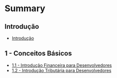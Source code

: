 # Summary

## Introdução

* [Introdução](README.md)

## 1 - Conceitos Básicos

* [1.1 - Introdução Financeira para Desenvolvedores](1-conceitos-basicos/1.1-introducao-financeira-para-desenvolvedores.md)
* [1.2 - Introdução Tributária para Desenvolvedores](1-conceitos-basicos/1.2-introducao-tributaria-para-desenvolvedores.md)

